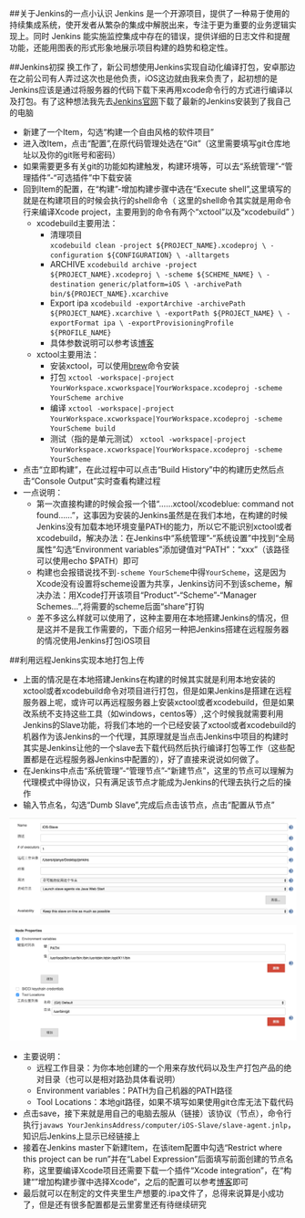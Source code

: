 ##关于Jenkins的一点小认识
Jenkins 是一个开源项目，提供了一种易于使用的持续集成系统，使开发者从繁杂的集成中解脱出来，专注于更为重要的业务逻辑实现上。同时 Jenkins 能实施监控集成中存在的错误，提供详细的日志文件和提醒功能，还能用图表的形式形象地展示项目构建的趋势和稳定性。

##Jenkins初探
换工作了，新公司想使用Jenkins实现自动化编译打包，安卓那边在之前公司有人弄过这次也是他负责，iOS这边就由我来负责了，起初想的是Jenkins应该是通过将服务器的代码下载下来再用xcode命令行的方式进行编译以及打包。有了这种想法我先去[Jenkins官网](http://jenkins-ci.org/)下载了最新的Jenkins安装到了我自己的电脑

* 新建了一个Item，勾选“构建一个自由风格的软件项目”
* 进入改Item，点击“配置”,在原代码管理处选在“Git”（这里需要填写git仓库地址以及你的git账号和密码）
* 如果需要更多有关git的功能如构建触发，构建环境等，可以去“系统管理”-“管理插件”-“可选插件”中下载安装
* 回到Item的配置，在“构建”-增加构建步骤中选在“Execute shell”,这里填写的就是在构建项目的时候会执行的shell命令（ 这里的shell命令其实就是用命令行来编译Xcode project，主要用到的命令有两个“xctool”以及“xcodebuild” ）
	* xcodebuild主要用法：
		* 清理项目							
		`xcodebuild clean -project ${PROJECT_NAME}.xcodeproj \
                 -configuration ${CONFIGURATION} \
                 -alltargets`
      * ARCHIVE
      `xcodebuild archive -project ${PROJECT_NAME}.xcodeproj \
                   -scheme ${SCHEME_NAME} \
                   -destination generic/platform=iOS \
                   -archivePath bin/${PROJECT_NAME}.xcarchive`
      * Export ipa
      `xcodebuild -exportArchive -archivePath ${PROJECT_NAME}.xcarchive \
                          -exportPath ${PROJECT_NAME} \
                          -exportFormat ipa \
                          -exportProvisioningProfile ${PROFILE_NAME}`
      * 具体参数说明可以参考该[博客](http://blog.reohou.com/how-to-export-ipa-from-archive-using-xcodebuild/)
	* xctool主要用法：
		* 安装xctool，可以使用[brew](http://brew.sh/)命令安装
		* 打包
		`xctool -workspace|-project YourWorkspace.xcworkspace|YourWorkspace.xcodeproj -scheme YourScheme archive`
		* 编译
		`xctool -workspace|-project YourWorkspace.xcworkspace|YourWorkspace.xcodeproj -scheme YourScheme build`
		* 测试（指的是单元测试）
		`xctool
  -workspace|-project YourWorkspace.xcworkspace|YourWorkspace.xcodeproj
  -scheme YourScheme`
* 点击“立即构建”，在此过程中可以点击“Build History”中的构建历史然后点击“Console Output”实时查看构建过程
* 一点说明：
	* 第一次直接构建的时候会报一个错“……xctool/xcodeblue: command not found……”，这事因为安装的Jenkins虽然是在我们本地，在构建的时候Jenkins没有加载本地环境变量PATH的能力，所以它不能识别xctool或者xcodebuild，解决办法：在Jenkins中“系统管理”-“系统设置”中找到“全局属性”勾选“Environment variables”添加键值对“PATH”：“xxx”（该路径可以使用echo $PATH）即可
	* 构建也会报错说找不到`-scheme YourScheme`中得`YourScheme`，这是因为Xcode没有设置将scheme设置为共享，Jenkins访问不到该scheme，解决办法：用Xcode打开该项目“Product”-“Scheme”-“Manager Schemes…”,将需要的scheme后面“share”打钩
	* 差不多这么样就可以使用了，这种主要用在本地搭建Jenkins的情况，但是这并不是我工作需要的，下面介绍另一种把Jenkins搭建在远程服务器的情况使用Jenkins打包iOS项目

##利用远程Jenkins实现本地打包上传
* 上面的情况是在本地搭建Jenkins在构建的时候其实就是利用本地安装的xctool或者xcodebuild命令对项目进行打包，但是如果Jenkins是搭建在远程服务器上呢，或许可以再远程服务器上安装xctool或者xcodebuild，但是如果改系统不支持这些工具（如windows，centos等）,这个时候我就需要利用Jenkins的Slave功能，将我们本地的一个已经安装了xctool或者xcodebuild的机器作为该Jenkins的一个代理，其原理就是当点击Jenkins中项目的构建时其实是Jenkins让他的一个slave去下载代码然后执行编译打包等工作（这些配置都是在远程服务器Jenkins中配置的），好了直接来说说如何做了。
* 在Jenkins中点击“系统管理”-“管理节点”-“新建节点”，这里的节点可以理解为代理模式中得协议，只有满足该节点才能成为Jenkins的代理去执行之后的操作
* 输入节点名，勾选“Dumb Slave”,完成后点击该节点，点击“配置从节点”

![image](https://github.com/peanutNote/QYJenkinsForIOS/blob/master/QYJenkinsForIOS/demo1.png)

![image](https://github.com/peanutNote/QYJenkinsForIOS/blob/master/QYJenkinsForIOS/demo2.png)

* 主要说明：
	* 远程工作目录：为你本地创建的一个用来存放代码以及生产打包产品的绝对目录（也可以是相对路劲具体看说明）
	* Environment variables：PATH为自己机器的PATH路径
	* Tool Locations：本地git路径，如果不填写如果使用git仓库无法下载代码
* 点击save，接下来就是用自己的电脑去服从（链接）该协议（节点），命令行执行`javaws YourJenkinsAddress/computer/iOS-Slave/slave-agent.jnlp`，知识后Jenkins上显示已经链接上
* 接着在Jenkins master下新建Item，在该item配置中勾选“Restrict where this project can be run”并在“Label Expression”后面填写前面创建的节点名称，这里要编译Xcode项目还需要下载一个插件“Xcode integration”，在“构建“”增加构建步骤中选择Xcode“，之后的配置可以参考[博客](https://blog.codecentric.de/en/2012/01/continuous-integration-for-ios-projects-with-jenkins-ci/)即可
* 最后就可以在制定的文件夹里生产想要的.ipa文件了，总得来说算是小成功了，但是还有很多配置都是云里雾里还有待继续研究
